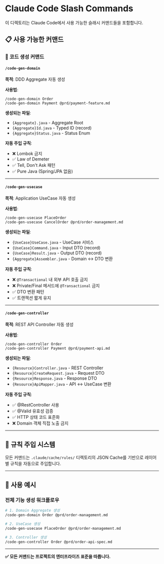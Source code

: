 # Claude Code Slash Commands

이 디렉토리는 Claude Code에서 사용 가능한 슬래시 커맨드들을 포함합니다.

## 📋 사용 가능한 커맨드

### 🔨 코드 생성 커맨드

#### `/code-gen-domain`
**목적**: DDD Aggregate 자동 생성

**사용법**:
```
/code-gen-domain Order
/code-gen-domain Payment @prd/payment-feature.md
```

**생성되는 파일**:
- `{Aggregate}.java` - Aggregate Root
- `{Aggregate}Id.java` - Typed ID (record)
- `{Aggregate}Status.java` - Status Enum

**자동 주입 규칙**:
- ❌ Lombok 금지
- ✅ Law of Demeter
- ✅ Tell, Don't Ask 패턴
- ✅ Pure Java (Spring/JPA 없음)

---

#### `/code-gen-usecase`
**목적**: Application UseCase 자동 생성

**사용법**:
```
/code-gen-usecase PlaceOrder
/code-gen-usecase CancelOrder @prd/order-management.md
```

**생성되는 파일**:
- `{UseCase}UseCase.java` - UseCase 서비스
- `{UseCase}Command.java` - Input DTO (record)
- `{UseCase}Result.java` - Output DTO (record)
- `{Aggregate}Assembler.java` - Domain ↔ DTO 변환

**자동 주입 규칙**:
- ❌ `@Transactional` 내 외부 API 호출 금지
- ❌ Private/Final 메서드에 `@Transactional` 금지
- ✅ DTO 변환 패턴
- ✅ 트랜잭션 짧게 유지

---

#### `/code-gen-controller`
**목적**: REST API Controller 자동 생성

**사용법**:
```
/code-gen-controller Order
/code-gen-controller Payment @prd/payment-api.md
```

**생성되는 파일**:
- `{Resource}Controller.java` - REST Controller
- `{Resource}CreateRequest.java` - Request DTO
- `{Resource}Response.java` - Response DTO
- `{Resource}ApiMapper.java` - API ↔ UseCase 변환

**자동 주입 규칙**:
- ✅ @RestController 사용
- ✅ @Valid 유효성 검증
- ✅ HTTP 상태 코드 표준화
- ❌ Domain 객체 직접 노출 금지

---

## 🔧 규칙 주입 시스템

모든 커맨드는 `.claude/cache/rules/` 디렉토리의 JSON Cache를 기반으로 레이어별 규칙을 자동으로 주입합니다.

---

## 🚀 사용 예시

### 전체 기능 생성 워크플로우

```bash
# 1. Domain Aggregate 생성
/code-gen-domain Order @prd/order-management.md

# 2. UseCase 생성
/code-gen-usecase PlaceOrder @prd/order-management.md

# 3. Controller 생성
/code-gen-controller Order @prd/order-api-spec.md
```

---

**✅ 모든 커맨드는 프로젝트의 엔터프라이즈 표준을 따릅니다.**
